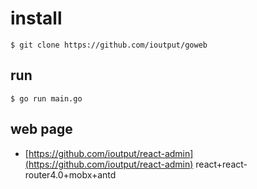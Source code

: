 # install
```
$ git clone https://github.com/ioutput/goweb
```

## run
```
$ go run main.go
```

## web page
+ [https://github.com/ioutput/react-admin](https://github.com/ioutput/react-admin) react+react-router4.0+mobx+antd